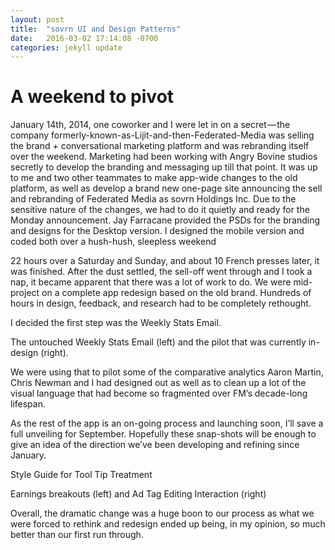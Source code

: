 ```yaml
---
layout: post
title:  "sovrn UI and Design Patterns"
date:   2016-03-02 17:14:08 -0700
categories: jekyll update
---
```


# A weekend to pivot

January 14th, 2014, one coworker and I were let in on a secret — the company formerly-known-as-Lijit-and-then-Federated-Media was selling the brand + conversational marketing platform and was rebranding itself over the weekend.
Marketing had been working with Angry Bovine studios secretly to develop the branding and messaging up till that point. It was up to me and two other teammates to make app-wide changes to the old platform, as well as develop a brand new one-page site announcing the sell and rebranding of Federated Media as sovrn Holdings Inc. Due to the sensitive nature of the changes, we had to do it quietly and ready for the Monday announcement.
Jay Farracane provided the PSDs for the branding and designs for the Desktop version. I designed the mobile version and coded both over a hush-hush, sleepless weekend

22 hours over a Saturday and Sunday, and about 10 French presses later, it was finished.
After the dust settled, the sell-off went through and I took a nap, it became apparent that there was a lot of work to do.
We were mid-project on a complete app redesign based on the old brand. Hundreds of hours in design, feedback, and research had to be completely rethought.


I decided the first step was the Weekly Stats Email.

The untouched Weekly Stats Email (left) and the pilot that was currently in-design (right).

We were using that to pilot some of the comparative analytics Aaron Martin, Chris Newman and I had designed out as well as to clean up a lot of the visual language that had become so fragmented over FM’s decade-long lifespan.

As the rest of the app is an on-going process and launching soon, I’ll save a full unveiling for September. Hopefully these snap-shots will be enough to give an idea of the direction we’ve been developing and refining since January.

Style Guide for Tool Tip Treatment

Earnings breakouts (left) and Ad Tag Editing Interaction (right)

Overall, the dramatic change was a huge boon to our process as what we were forced to rethink and redesign ended up being, in my opinion, so much better than our first run through.
